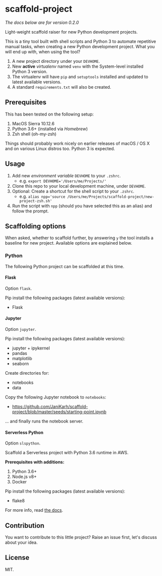 # scaffold-project

*The docs below are for version 0.2.0*

Light-weight scaffold raiser for new Python development projects.

This is a tiny tool built with shell scripts and Python 3 to automate repetitive manual tasks, when creating a new Python development project. What you will end up with, when using the tool?

1. A new project directory under your `DEVHOME`.
1. New **active** *virtualenv* named `venv` with the System-level installed Python 3 version.
1. The virtualenv will have `pip` and `setuptools` installed and updated to latest available versions.
1. A standard `requirements.txt` will also be created.

## Prerequisites

This has been tested on the following setup:

1. MacOS Sierra 10.12.6
1. Python 3.6+ (installed via *Homebrew*)
1. Zsh shell (oh-my-zsh)

Things should probably work nicely on earlier releases of macOS / OS X and on various Linux distros too. Python 3 is expected.

## Usage

1. Add new *environment variable* `DEVHOME` to your `.zshrc`.
    - e.g. `export DEVHOME='/Users/me/Projects/'`
1. Clone this repo to your local development machine, under `DEVHOME`.
1. Optional: Create a shortcut for the shell script to your `.zshrc`.
    - e.g. `alias npp='source /Users/me/Projects/scaffold-project/new-project-zsh.sh'`
1. Run the script with `npp` (should you have selected this as an alias) and follow the prompt.

## Scaffolding options

When asked, whether to scaffold further, by answering `y` the tool installs a baseline for new project. Available options are explained below.

### Python

The following Python project can be scaffolded at this time.

#### Flask

Option `flask`.

Pip install the following packages (latest available versions):

- Flask

#### Jupyter

Option `jupyter`.

Pip install the following packages (latest available versions):

- jupyter + ipykernel
- pandas
- matplotlib
- seaborn

Create directories for:

- notebooks
- data

Copy the following Jupyter notebook to `notebooks`:

- https://github.com/JaniKarh/scaffold-project/blob/master/seeds/starting-point.ipynb

... and finally runs the notebook server.

#### Serverless Python

Option `slspython`.

Scaffold a Serverless project with Python 3.6 runtime in AWS.

**Prerequisites with additions:**
1. Python 3.6+
1. Node.js v8+
1. Docker

Pip install the following packages (latest available versions):

- flake8

For more info, read [the docs](seeds/serverless-python/README.md).

## Contribution

You want to contribute to this little project? Raise an issue first, let's discuss about your idea.

## License

MIT.